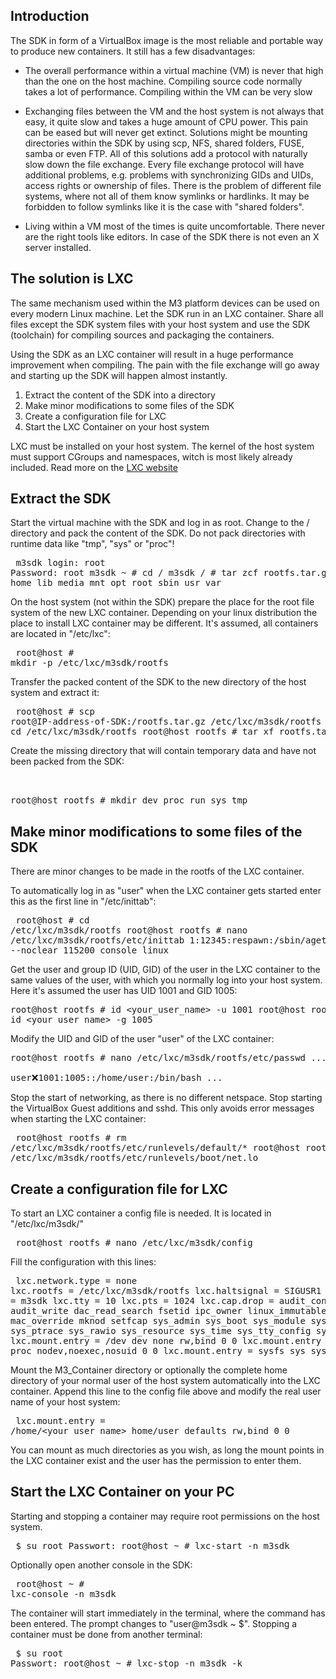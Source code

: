 Introduction
---

The SDK in form of a VirtualBox image is the most reliable and portable way to produce new containers. It still has a few disadvantages:

* The overall performance within a virtual machine (VM) is never that high than the one on the host machine. Compiling source code normally takes a lot of performance. Compiling within the VM can be very slow

* Exchanging files between the VM and the host system is not always that easy, it quite slow and takes a huge amount of CPU power. This pain can be eased but will never get extinct. Solutions might be mounting directories within the SDK by using scp, NFS, shared folders, FUSE, samba or even FTP. All of this solutions add a protocol with naturally slow down the file exchange. Every file exchange protocol will have additional problems, e.g. problems with synchronizing GIDs and UIDs, access rights or ownership of files. There is the problem of different file systems, where not all of them know symlinks or hardlinks. It may be forbidden to follow symlinks like it is the case with "shared folders".

* Living within a VM most of the times is quite uncomfortable. There never are the right tools like editors. In case of the SDK there is not even an X server installed.

The solution is LXC 
---
The same mechanism used within the M3 platform devices can be used on every modern Linux machine. Let the SDK run in an LXC container. Share all files except the SDK system files with your host system and use the SDK (toolchain) for compiling sources and packaging the containers.

Using the SDK as an LXC container will result in a huge performance improvement when compiling. The pain with the file exchange will go away and starting up the SDK will happen almost instantly.

1. Extract the content of the SDK into a directory
2. Make minor modifications to some files of the SDK
3. Create a configuration file for LXC
4. Start the LXC Container on your host system

LXC must be installed on your host system. The kernel of the host system must support CGroups and namespaces, witch is most likely already included. Read more on the [LXC website](https://linuxcontainers.org/lxc/getting-started)

Extract the SDK
---
Start the virtual machine with the SDK and log in as root. Change to the / directory and pack the content of the SDK. Do not pack directories with runtime data like "tmp", "sys" or "proc"!
	<pre>
	m3sdk login: root
	Password: root
	m3sdk ~ # cd /
	m3sdk / # tar zcf rootfs.tar.gz bin etc home lib media mnt opt root sbin usr var
	</pre>

On the host system (not within the SDK) prepare the place for the root file system of the new LXC container. Depending on your linux distribution the place to install LXC container may be different. It's assumed, all containers are located in "/etc/lxc":
	<pre>
	root@host # mkdir -p /etc/lxc/m3sdk/rootfs
	</pre>
	
Transfer the packed content of the SDK to the new directory of the host system and extract it:
    <pre>
	root@host # scp root@IP-address-of-SDK:/rootfs.tar.gz /etc/lxc/m3sdk/rootfs	
    root@host # cd /etc/lxc/m3sdk/rootfs
    root@host rootfs # tar xf rootfs.tar.gz
    </pre>
    
Create the missing directory that will contain temporary data and have not been packed from the SDK:    
    <pre>  
    root@host rootfs # mkdir dev proc run sys tmp
    </pre>
    

Make minor modifications to some files of the SDK
---
There are minor changes to be made in the rootfs of the LXC container.

To automatically log in as "user" when the LXC container gets started enter this as the first line in "/etc/inittab":
    <pre>
    root@host # cd /etc/lxc/m3sdk/rootfs
    root@host rootfs # nano /etc/lxc/m3sdk/rootfs/etc/inittab
    1:12345:respawn:/sbin/agetty -a user --noclear 115200 console linux
    </pre>
    
Get the user and group ID (UID, GID) of the user in the LXC container to the same values of the user, with which you normally log into your host system. Here it's assumed the user has UID 1001 and GID 1005:
    <pre>
    root@host rootfs # id \<your_user_name\> -u
    1001
    root@host rootfs # id \<your_user_name\> -g
    1005
    </pre>
    
Modify the UID and GID of the user "user" of the LXC container:
    <pre>
    root@host rootfs # nano /etc/lxc/m3sdk/rootfs/etc/passwd
    ...    
    user:x:1001:1005::/home/user:/bin/bash
    ...
    </pre>
    
Stop the start of networking, as there is no different netspace. Stop starting the VirtualBox Guest additions and sshd. This only avoids error messages when starting the LXC container:
    <pre>
    root@host rootfs # rm /etc/lxc/m3sdk/rootfs/etc/runlevels/default/*
    root@host rootfs # rm /etc/lxc/m3sdk/rootfs/etc/runlevels/boot/net.lo
    </pre>
   
    
Create a configuration file for LXC
---
To start an LXC container a config file is needed. It is located in "/etc/lxc/m3sdk/"
    <pre>
    root@host rootfs # nano /etc/lxc/m3sdk/config
    </pre>
    
Fill the configuration with this lines:
    <pre>
    lxc.network.type = none
    lxc.rootfs = /etc/lxc/m3sdk/rootfs
    lxc.haltsignal = SIGUSR1
    lxc.utsname = m3sdk
    lxc.tty = 10
    lxc.pts = 1024
    lxc.cap.drop = audit_control audit_write dac_read_search fsetid ipc_owner linux_immutable mac_admin mac_override mknod setfcap sys_admin sys_boot sys_module sys_pacct sys_ptrace sys_rawio sys_resource sys_time sys_tty_config syslog
    lxc.mount.entry = /dev dev none rw,bind 0 0
    lxc.mount.entry = proc proc proc nodev,noexec,nosuid 0 0
    lxc.mount.entry = sysfs sys sysfs ro 0 0
    </pre>
    
Mount the M3_Container directory  or optionally the complete home directory of your normal user of the host system automatically into the LXC container. Append this line to the config file above and modify the real user name of your host system:
    <pre>
    lxc.mount.entry = /home/<your_user_name> home/user defaults rw,bind 0 0
    </pre>
    
You can mount as much directories as you wish, as long the mount points in the LXC container exist and the user has the permission to enter them.

Start the LXC Container on your PC
---
Starting and stopping a container may require root permissions on the host system. 
    <pre>
    $ su root
    Passwort: 
    root@host ~ # lxc-start -n m3sdk
    </pre>

Optionally open another console in the SDK:
    <pre>
    root@host ~ # lxc-console -n m3sdk
    </pre>

The container will start immediately in the terminal, where the command has been entered. The prompt changes to "user@m3sdk ~ $". Stopping a container must be done from another terminal:
    <pre>
    $ su root
    Passwort: 
    root@host ~ # lxc-stop -n m3sdk -k
    </pre>
